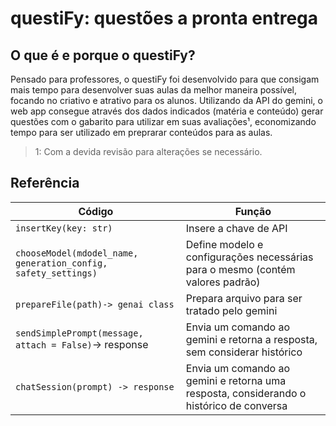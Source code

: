 # questiFy: questões a pronta entrega
## O que é e porque o questiFy?
Pensado para professores, o questiFy foi desenvolvido para que consigam mais tempo para desenvolver suas aulas da melhor maneira possível, focando no criativo e atrativo para os alunos. Utilizando da API do gemini, o web app consegue através dos dados indicados (matéria e conteúdo) gerar questões com o gabarito para utilizar em suas avaliações¹, economizando tempo para ser utilizado em preprarar conteúdos para as aulas.
>1: Com a devida revisão para alterações se necessário.
 


## Referência

|Código| Função |
|--|--|
| `insertKey(key: str)` | Insere a chave de API |
|`chooseModel(mdodel_name, generation_config, safety_settings)` | Define modelo e configurações necessárias para o mesmo (contém valores padrão)
| `prepareFile(path)-> genai class` | Prepara arquivo para ser tratado pelo gemini |
| `sendSimplePrompt(message, attach = False)`-> response | Envia um comando ao gemini e retorna a resposta, sem considerar histórico |
| `chatSession(prompt) -> response` | Envia um comando ao gemini e retorna uma resposta, considerando o histórico de conversa |
